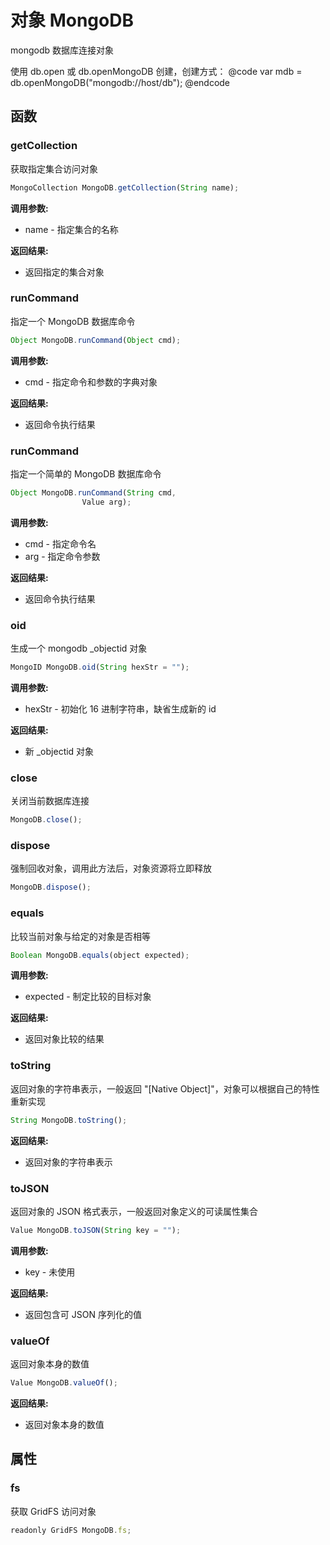 # 对象 MongoDB
mongodb 数据库连接对象

使用 db.open 或 db.openMongoDB 创建，创建方式：
@code
var mdb = db.openMongoDB(&#34;mongodb://host/db&#34;);
@endcode
## 函数
        
### getCollection
获取指定集合访问对象
```JavaScript
MongoCollection MongoDB.getCollection(String name);
```

**调用参数:**
* name - 指定集合的名称

**返回结果:**
* 返回指定的集合对象

### runCommand
指定一个 MongoDB 数据库命令
```JavaScript
Object MongoDB.runCommand(Object cmd);
```

**调用参数:**
* cmd - 指定命令和参数的字典对象

**返回结果:**
* 返回命令执行结果

### runCommand
指定一个简单的 MongoDB 数据库命令
```JavaScript
Object MongoDB.runCommand(String cmd,
                Value arg);
```

**调用参数:**
* cmd - 指定命令名
* arg - 指定命令参数

**返回结果:**
* 返回命令执行结果

### oid
生成一个 mongodb _objectid 对象
```JavaScript
MongoID MongoDB.oid(String hexStr = "");
```

**调用参数:**
* hexStr - 初始化 16 进制字符串，缺省生成新的 id

**返回结果:**
* 新 _objectid 对象

### close
关闭当前数据库连接
```JavaScript
MongoDB.close();
```

### dispose
强制回收对象，调用此方法后，对象资源将立即释放
```JavaScript
MongoDB.dispose();
```

### equals
比较当前对象与给定的对象是否相等
```JavaScript
Boolean MongoDB.equals(object expected);
```

**调用参数:**
* expected - 制定比较的目标对象

**返回结果:**
* 返回对象比较的结果

### toString
返回对象的字符串表示，一般返回 &#34;[Native Object]&#34;，对象可以根据自己的特性重新实现
```JavaScript
String MongoDB.toString();
```

**返回结果:**
* 返回对象的字符串表示

### toJSON
返回对象的 JSON 格式表示，一般返回对象定义的可读属性集合
```JavaScript
Value MongoDB.toJSON(String key = "");
```

**调用参数:**
* key - 未使用

**返回结果:**
* 返回包含可 JSON 序列化的值

### valueOf
返回对象本身的数值
```JavaScript
Value MongoDB.valueOf();
```

**返回结果:**
* 返回对象本身的数值

## 属性
        
### fs
获取 GridFS 访问对象
```JavaScript
readonly GridFS MongoDB.fs;
```

